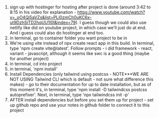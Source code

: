 1. sign up with hostinger for hosting after project is done (around 3:42 to 8:15 in his video for explanation - https://www.youtube.com/watch?v=_oO4Qi5aVZs&list=PLi0zmCh0uKC6x-ut9DzhSiTD2hqUU1I0l&index=79). I guess though we could also use netlify like did on youtube project, in which case we'll just do at end. And i guess could also do hostinger at end too.
2. in terminal, go to container folder you want project to be in
3. We're using vite instead of npx create react app in this build. In terminal, type 'npm create vite@latest'. Follow prompts - i did framework - react, variant - javascript, although it seems like swc is a good thing (maybe for another project)
4. in terminal, cd into project
5. in terminal, 'npm install'
6. Install Dependencies (only tailwind using postcss - NOTE***WE ARE NOT USING Tailwind CLI which is default - not sure what difference this makes) - go to their documentation for up to date installation, but as of this moment it's, in terminal, type 'npm install -D tailwindcss postcss autoprefixer'. Next, in terminal, type 'npx tailwindcss init -p'
7. AFTER install dependencies but before you set them up for project - set up github repo and use your notes in github folder to connect it to this project